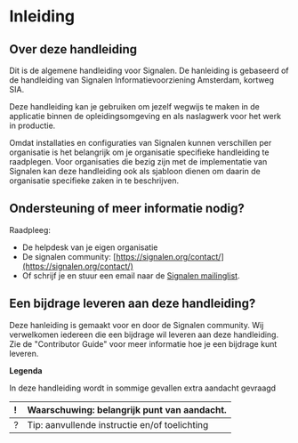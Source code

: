 # Inleiding

## **Over deze handleiding**

Dit is de algemene handleiding voor Signalen. De hanleiding is gebaseerd of de handleiding van Signalen Informatievoorziening Amsterdam, kortweg SIA. 

Deze handleiding kan je gebruiken om jezelf wegwijs te maken in de applicatie binnen de opleidingsomgeving en als naslagwerk voor het werk in productie.

Omdat installaties en configuraties van Signalen kunnen verschillen per organisatie is het belangrijk om je organisatie specifieke handleiding te raadplegen. Voor organisaties die bezig zijn met de implementatie van Signalen kan deze handleiding ook als sjabloon dienen om daarin de organisatie specifieke zaken in te beschrijven.

## **Ondersteuning of meer informatie nodig?**

Raadpleeg:

* De helpdesk van je eigen organisatie
* De signalen community: [https://signalen.org/contact/](https://signalen.org/contact/)
* Of schrijf je en stuur een email naar de [Signalen mailinglist](https://lists.publiccode.net/mailman/postorius/lists/signalen-discuss.lists.publiccode.net/).

## **Een bijdrage leveren aan deze handleiding?**

Deze hanleiding is gemaakt voor en door de Signalen community. Wij verwelkomen iedereen die een bijdrage wil leveren aan deze handleiding. Zie de "Contributor Guide" voor meer informatie hoe je een bijdrage kunt leveren.

**Legenda**

In deze handleiding wordt in sommige gevallen extra aandacht gevraagd

|  **!** | Waarschuwing: belangrijk punt van aandacht. |
| :--- | :--- |
|  ? | Tip: aanvullende instructie en/of toelichting |

  
 

